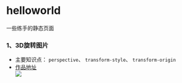 # helloworld
一些练手的静态页面

### 1、3D旋转图片<br>
* 主要知识点： `perspective`、 `transform-style`、 `transform-origin`<br>
* [作品地址](https://littelfei.github.io/helloworld/3drotate.html "悬停显示")<br>
![](https://littelfei.github.io/helloworld/image/3drotate.png)

